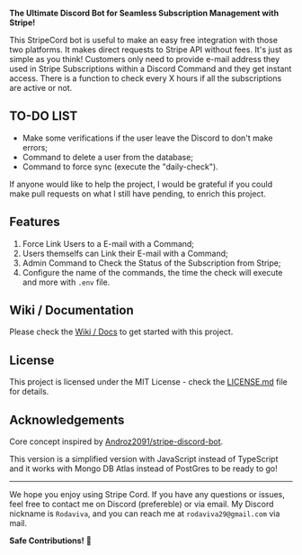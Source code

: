 **The Ultimate Discord Bot for Seamless Subscription Management with Stripe!**

This StripeCord bot is useful to make an easy free integration with those two platforms. It makes direct requests to Stripe API without fees. It's just as simple as you think! Customers only need to provide e-mail address they used in Stripe Subscriptions within a Discord Command and they get instant access. There is a function to check every X hours if all the subscriptions are active or not.

## TO-DO LIST

- Make some verifications if the user leave the Discord to don't make errors;
- Command to delete a user from the database;
- Command to force sync (execute the "daily-check").

If anyone would like to help the project, I would be grateful if you could make pull requests on what I still have pending, to enrich this project.

## Features

1. Force Link Users to a E-mail with a Command;
2. Users themselfs can Link their E-mail with a Command;
3. Admin Command to Check the Status of the Subscription from Stripe;
4. Configure the name of the commands, the time the check will execute and more with `.env` file.

## Wiki / Documentation

Please check the [Wiki / Docs](https://github.com/Rodaviva29/StripeCord/wiki) to get started with this project.

## License

This project is licensed under the MIT License - check the [LICENSE.md](LICENSE.md) file for details.

## Acknowledgements

Core concept inspired by [Androz2091/stripe-discord-bot](https://github.com/Androz2091/stripe-discord-bot).

This version is a simplified version with JavaScript instead of TypeScript and it works with Mongo DB Atlas instead of PostGres to be ready to go!

---

We hope you enjoy using Stripe Cord. If you have any questions or issues, feel free to contact me on Discord (prefereble) or via email. My Discord nickname is `Rodaviva`, and you can reach me at `rodaviva29@gmail.com` via mail.

**Safe Contributions!** 💸
